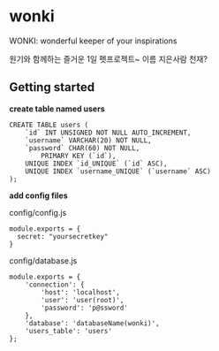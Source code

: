 # wonki
WONKI: wonderful keeper of your inspirations

원기와 함께하는 즐거운 1일 펫프로젝트~
이름 지은사람 천재?


## Getting started

**create table named users**
```
CREATE TABLE users ( 
    `id` INT UNSIGNED NOT NULL AUTO_INCREMENT, 
    `username` VARCHAR(20) NOT NULL, 
    `password` CHAR(60) NOT NULL, 
        PRIMARY KEY (`id`), 
    UNIQUE INDEX `id_UNIQUE` (`id` ASC), 
    UNIQUE INDEX `username_UNIQUE` (`username` ASC) 
);
```

**add config files**

config/config.js

```
module.exports = {
  secret: "yoursecretkey"
}
```


config/database.js
```
module.exports = {
    'connection': {
        'host': 'localhost',
        'user': 'user(root)',
        'password': 'p@ssword'
    },
	'database': 'databaseName(wonki)',
    'users_table': 'users'
};
```
